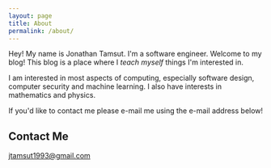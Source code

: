 ```yaml
---
layout: page
title: About
permalink: /about/
---
```


Hey! My name is Jonathan Tamsut. I'm a software engineer. Welcome to my blog! This
blog is a place where I *teach myself* things I'm interested in. 

I am interested in most aspects of computing, especially software design, computer security and machine learning. I also have interests in mathematics and physics. 

If you'd like to contact me please e-mail me using the e-mail address below!

## Contact Me

[jtamsut1993@gmail.com](mailto:jtamsut1993@gmail.com)
